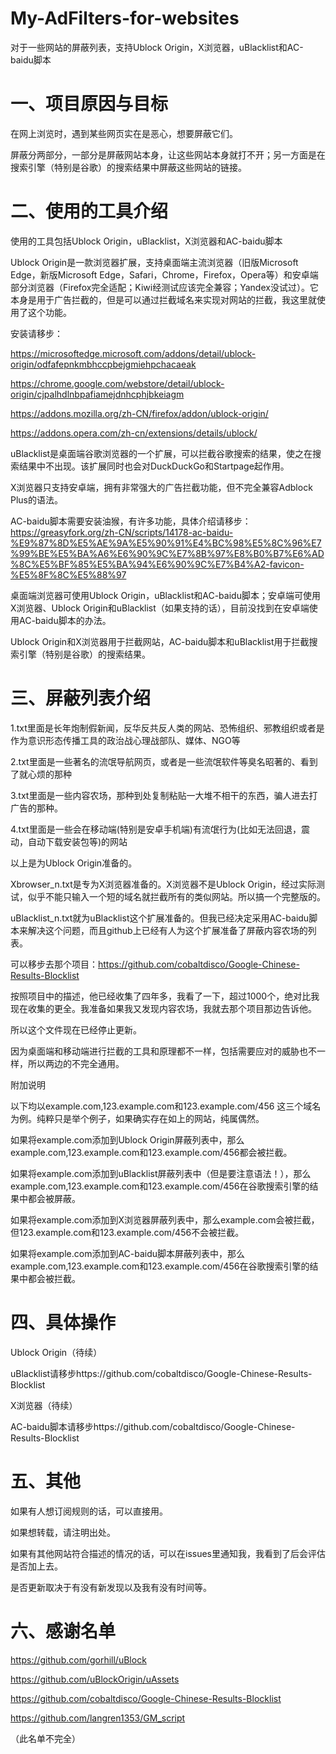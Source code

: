 # My-AdFilters-for-websites
对于一些网站的屏蔽列表，支持Ublock Origin，X浏览器，uBlacklist和AC-baidu脚本

# 一、项目原因与目标

在网上浏览时，遇到某些网页实在是恶心，想要屏蔽它们。

屏蔽分两部分，一部分是屏蔽网站本身，让这些网站本身就打不开；另一方面是在搜索引擎（特别是谷歌）的搜索结果中屏蔽这些网站的链接。

# 二、使用的工具介绍

使用的工具包括Ublock Origin，uBlacklist，X浏览器和AC-baidu脚本

Ublock Origin是一款浏览器扩展，支持桌面端主流浏览器（旧版Microsoft Edge，新版Microsoft Edge，Safari，Chrome，Firefox，Opera等）和安卓端部分浏览器（Firefox完全适配；Kiwi经测试应该完全兼容；Yandex没试过）。它本身是用于广告拦截的，但是可以通过拦截域名来实现对网站的拦截，我这里就使用了这个功能。

安装请移步：

https://microsoftedge.microsoft.com/addons/detail/ublock-origin/odfafepnkmbhccpbejgmiehpchacaeak

https://chrome.google.com/webstore/detail/ublock-origin/cjpalhdlnbpafiamejdnhcphjbkeiagm

https://addons.mozilla.org/zh-CN/firefox/addon/ublock-origin/

https://addons.opera.com/zh-cn/extensions/details/ublock/

uBlacklist是桌面端谷歌浏览器的一个扩展，可以拦截谷歌搜索的结果，使之在搜索结果中不出现。该扩展同时也会对DuckDuckGo和Startpage起作用。

X浏览器只支持安卓端，拥有非常强大的广告拦截功能，但不完全兼容Adblock Plus的语法。

AC-baidu脚本需要安装油猴，有许多功能，具体介绍请移步：https://greasyfork.org/zh-CN/scripts/14178-ac-baidu-%E9%87%8D%E5%AE%9A%E5%90%91%E4%BC%98%E5%8C%96%E7%99%BE%E5%BA%A6%E6%90%9C%E7%8B%97%E8%B0%B7%E6%AD%8C%E5%BF%85%E5%BA%94%E6%90%9C%E7%B4%A2-favicon-%E5%8F%8C%E5%88%97

桌面端浏览器可使用Ublock Origin，uBlacklist和AC-baidu脚本；安卓端可使用X浏览器、Ublock Origin和uBlacklist（如果支持的话），目前没找到在安卓端使用AC-baidu脚本的办法。

Ublock Origin和X浏览器用于拦截网站，AC-baidu脚本和uBlacklist用于拦截搜索引擎（特别是谷歌）的搜索结果。

# 三、屏蔽列表介绍

1.txt里面是长年炮制假新闻，反华反共反人类的网站、恐怖组织、邪教组织或者是作为意识形态传播工具的政治战心理战部队、媒体、NGO等

2.txt里面是一些著名的流氓导航网页，或者是一些流氓软件等臭名昭著的、看到了就心烦的那种

3.txt里面是一些内容农场，那种到处复制粘贴一大堆不相干的东西，骗人进去打广告的那种。

4.txt里面是一些会在移动端(特别是安卓手机端)有流氓行为(比如无法回退，震动，自动下载安装包等)的网站

以上是为Ublock Origin准备的。

Xbrowser_n.txt是专为X浏览器准备的。X浏览器不是Ublock Origin，经过实际测试，似乎不能只输入一个短的域名就拦截所有的类似网站。所以搞一个完整版的。

uBlacklist_n.txt就为uBlacklist这个扩展准备的。但我已经决定采用AC-baidu脚本来解决这个问题，而且github上已经有人为这个扩展准备了屏蔽内容农场的列表。

可以移步去那个项目：https://github.com/cobaltdisco/Google-Chinese-Results-Blocklist

按照项目中的描述，他已经收集了四年多，我看了一下，超过1000个，绝对比我现在收集的更全。我准备如果我又发现内容农场，我就去那个项目那边告诉他。

所以这个文件现在已经停止更新。

因为桌面端和移动端进行拦截的工具和原理都不一样，包括需要应对的威胁也不一样，所以两边的不完全通用。

附加说明

以下均以example.com,123.example.com和123.example.com/456 这三个域名为例。纯粹只是举个例子，如果确实存在如上的网站，纯属偶然。

如果将example.com添加到Ublock Origin屏蔽列表中，那么example.com,123.example.com和123.example.com/456都会被拦截。

如果将example.com添加到uBlacklist屏蔽列表中（但是要注意语法！），那么example.com,123.example.com和123.example.com/456在谷歌搜索引擎的结果中都会被屏蔽。

如果将example.com添加到X浏览器屏蔽列表中，那么example.com会被拦截，但123.example.com和123.example.com/456不会被拦截。

如果将example.com添加到AC-baidu脚本屏蔽列表中，那么example.com,123.example.com和123.example.com/456在谷歌搜索引擎的结果中都会被拦截。

# 四、具体操作

Ublock Origin（待续）

uBlacklist请移步https://github.com/cobaltdisco/Google-Chinese-Results-Blocklist

X浏览器（待续）

AC-baidu脚本请移步https://github.com/cobaltdisco/Google-Chinese-Results-Blocklist

# 五、其他

如果有人想订阅规则的话，可以直接用。

如果想转载，请注明出处。

如果有其他网站符合描述的情况的话，可以在issues里通知我，我看到了后会评估是否加上去。

是否更新取决于有没有新发现以及我有没有时间等。

# 六、感谢名单

https://github.com/gorhill/uBlock

https://github.com/uBlockOrigin/uAssets

https://github.com/cobaltdisco/Google-Chinese-Results-Blocklist

https://github.com/langren1353/GM_script

（此名单不完全）
